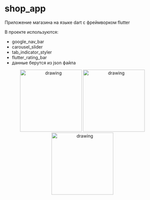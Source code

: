 # shop_app

Приложение магазина на языке dart с фреймворком flutter

В проекте используются:
 <ul> 
    <li>google_nav_bar</li>
    <li>carousel_slider</li>
    <li>tab_indicator_styler</li>
    <li>flutter_rating_bar</li>
    <li>данные берутся из json файла</li>
 </ul>


<p></p>
<p align="center">
    <img src="https://sun9-5.userapi.com/impg/QdFPMruaFMg-CaRC0h32YM-8AJUi1ixR6YbF4A/GUt2j4dBeLY.jpg?size=1051x2160&quality=96&sign=7f5b19fe80064e75e2536b5658301179&type=album" alt="drawing" width="200"/>
    <img src="https://sun9-54.userapi.com/impg/nDdkeMLxb5mnE3wJYg2G_9URHTzoTldOB5CGQQ/Tvj1mbpuPao.jpg?size=1051x2160&quality=96&sign=9807521f0a2a038d7f5d793d65a7b3fe&type=album" alt="drawing" width="200"/>
    <img src="https://sun9-74.userapi.com/impg/wPnZw3znvyPne23r8vcUynuNuawj0SyHlsufSQ/vlp92b4IOsQ.jpg?size=1051x2160&quality=96&sign=e5316c35292fedc1ca0d5b96b71e6f81&type=album" alt="drawing" width="200"/>
</p>
